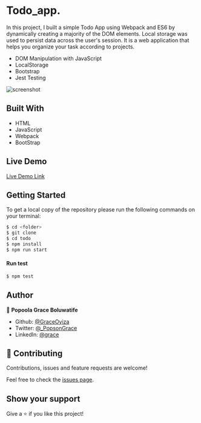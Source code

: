 # Todo_app.

In this project, I built a simple Todo App using Webpack and ES6 by dynamically creating a majority of the DOM elements. Local storage was used to persist data across the user's session. It is a web application that helps you organize your task according to projects.

- DOM Manipulation with JavaScript
- LocalStorage
- Bootstrap
- Jest Testing

![screenshot](<(./todo.png)>)

## Built With

- HTML
- JavaScript
- Webpack
- BootStrap

## Live Demo

[Live Demo Link]()

## Getting Started

To get a local copy of the repository please run the following commands on your terminal:

```bash
$ cd <folder>
$ git clone
$ cd todo
$ npm install
$ npm run start
```

#### Run test

```bash
$ npm test
```

## Author

👤 **Popoola Grace Boluwatife**

- Github: [@GraceOyiza](https://github.com/GraceOyiza)
- Twitter: [@\_PopsonGrace](https://twitter.com/_PopsonGrace)
- LinkedIn: [@grace](https://www.linkedin.com/in/grace-popoola)

## 🤝 Contributing

Contributions, issues and feature requests are welcome!

Feel free to check the [issues page](https://github.com/GraceOyiza/Todo_app/issues).

## Show your support

Give a ⭐️ if you like this project!
